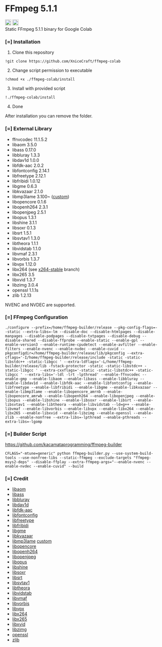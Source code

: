# FFmpeg 5.1.1
<div style="display: inline">
<img src="https://icon-library.com/images/ffmpeg-icon/ffmpeg-icon-20.jpg" style="width: 20px; height: 20px;">
<img src="https://colab.research.google.com/img/colab_favicon_256px.png" style="width: 20px; height: 20px;">
<div>
Static FFmpeg 5.1.1 binary for Google Colab

### [=] Installation
1. Clone this repository
```
!git clone https://github.com/XniceCraft/ffmpeg-colab
```
2. Change script permission to executable
```
!chmod +x ./ffmpeg-colab/install
```
3. Install with provided script
```
!./ffmpeg-colab/install
```
4. Done

After installation you can remove the folder.

### [=] External Library
* ffnvcodec 11.1.5.2
* libaom 3.5.0
* libass 0.17.0
* libbluray 1.3.3
* libdav1d 1.0.0
* libfdk-aac 2.0.2
* libfontconfig 2.14.1
* libfreetype 2.12.1
* libfribidi 1.0.12
* libgme 0.6.3
* libkvazaar 2.1.0
* libmp3lame 3.100~ (<a href="https://github.com/openstreamcaster/lame">custom</a>)
* libopencore 0.1.6
* libopenh264 2.3.1
* libopenjpeg 2.5.1
* libopus 1.3.1
* libshine 3.1.1
* libsoxr 0.1.3
* libsrt 1.5.1
* libsvtav1 1.3.0
* libtheora 1.1.1
* libvidstab 1.1.0
* libvmaf 2.3.1
* libvorbis 1.3.7
* libvpx 1.12.0
* libx264 (see <a href="https://code.videolan.org/videolan/x264/-/tree/stable">x264-stable</a> branch) 
* libx265 3.5
* libxvid 1.3.7
* libzimg 3.0.4
* openssl 1.1.1s
* zlib 1.2.13

NVENC and NVDEC are supported.

### [=] FFmpeg Configuration
```
./configure --prefix=/home/ffmpeg-builder/release --pkg-config-flags=--static --extra-libs=-lm --disable-doc --disable-htmlpages --disable-manpages --disable-podpages --disable-txtpages --disable-debug --disable-shared --disable-ffprobe --enable-static --enable-gpl --enable-version3 --enable-runtime-cpudetect --enable-avfilter --enable-filters --enable-nvenc --enable-nvdec --enable-cuvid --pkgconfigdir=/home/ffmpeg-builder/release/lib/pkgconfig --extra-cflags='-I/home/ffmpeg-builder/release/include -static -static-libstdc++ -static-libgcc ' --extra-ldflags='-L/home/ffmpeg-builder/release/lib -fstack-protector -static -static-libstdc++ -static-libgcc ' --extra-cxxflags='-static -static-libstdc++ -static-libgcc ' --extra-libs='-ldl -lrt -lpthread' --enable-ffnvcodec --enable-gmp --enable-libaom --enable-libass --enable-libbluray --enable-libdav1d --enable-libfdk-aac --enable-libfontconfig --enable-libfreetype --enable-libfribidi --enable-libgme --enable-libkvazaar --enable-libmp3lame --enable-libopencore_amrnb --enable-libopencore_amrwb --enable-libopenh264 --enable-libopenjpeg --enable-libopus --enable-libshine --enable-libsoxr --enable-libsrt --enable-libsvtav1 --enable-libtheora --enable-libvidstab --ld=g++ --enable-libvmaf --enable-libvorbis --enable-libvpx --enable-libx264 --enable-libx265 --enable-libxvid --enable-libzimg --enable-openssl --enable-zlib --enable-nonfree --extra-libs=-lpthread --enable-pthreads --extra-libs=-lgomp
```

### [=] Builder Script
https://github.com/kacamataprogramming/ffmpeg-builder

```
CFLAGS="-mtune=generic" python ffmpeg-builder.py --use-system-build-tools --use-nonfree-libs --static-ffmpeg --exclude-targets "ffmpeg-msys2-deps" --disable-ffplay --extra-ffmpeg-args="--enable-nvenc --enable-nvdec --enable-cuvid" --build
```

### [=] Credit
* <a href="https://aomedia.googlesource.com/aom/">libaom</a>
* <a href="https://github.com/libass/libass">libass</a>
* <a href="https://www.videolan.org/developers/libbluray.html">libbluray</a>
* <a href="https://code.videolan.org/videolan/dav1d">libdav1d</a>
* <a href="https://github.com/mstorsjo/fdk-aac">libfdk-aac</a>
* <a href="https://www.freedesktop.org/wiki/Software/fontconfig/">libfontconfig</a>
* <a href="http://freetype.org/">libfreetype</a>
* <a href="https://github.com/fribidi/fribidi">libfribidi</a>
* <a href="https://bitbucket.org/mpyne/game-music-emu/wiki/Home">libgme</a>
* <a href="https://github.com/ultravideo/kvazaar">libkvazaar</a>
* <a href="https://lame.sourceforge.io/">libmp3lame</a> <a href="https://github.com/openstreamcaster/lame">custom</a>
* <a href="https://sourceforge.net/projects/opencore-amr/">libopencore</a>
* <a href="https://github.com/cisco/openh264">libopenh264</a>
* <a href="https://www.openjpeg.org/">libopenjpeg</a>
* <a href="https://opus-codec.org/">libopus</a>
* <a href="https://github.com/toots/shine">libshine</a>
* <a href="https://github.com/chirlu/soxr">libsoxr</a>
* <a href="https://github.com/Haivision/srt">libsrt</a>
* <a href="https://gitlab.com/AOMediaCodec/SVT-AV1">libsvtav1</a>
* <a href="https://www.theora.org/">libtheora</a>
* <a href="https://github.com/georgmartius/vid.stab">libvidstab</a>
* <a href="https://github.com/Netflix/vmaf">libvmaf</a>
* <a href="https://xiph.org/vorbis/">libvorbis</a>
* <a href="https://chromium.googlesource.com/webm/libvpx">libvpx</a>
* <a href="https://www.videolan.org/developers/x264.html">libx264</a>
* <a href="https://bitbucket.org/multicoreware/x265_git/wiki/Home">libx265</a>
* <a href="https://www.xvid.com/">libxvid</a>
* <a href="https://github.com/sekrit-twc/zimg">libzimg</a>
* <a href="https://www.openssl.org/">openssl</a>
* <a href="https://www.zlib.net/">zlib</a>

